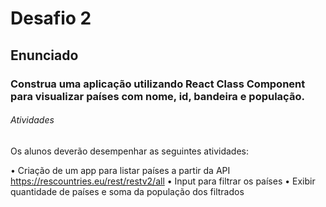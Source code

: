 # Desafio 2

## Enunciado

### Construa uma aplicação utilizando React Class Component para visualizar países com nome, id, bandeira e população.

 

###### Atividades

Os alunos deverão desempenhar as seguintes atividades:

•	Criação de um app para listar países a partir da API https://rescountries.eu/rest/restv2/all
•	Input para filtrar os países
•	Exibir quantidade de países e soma da população dos filtrados

